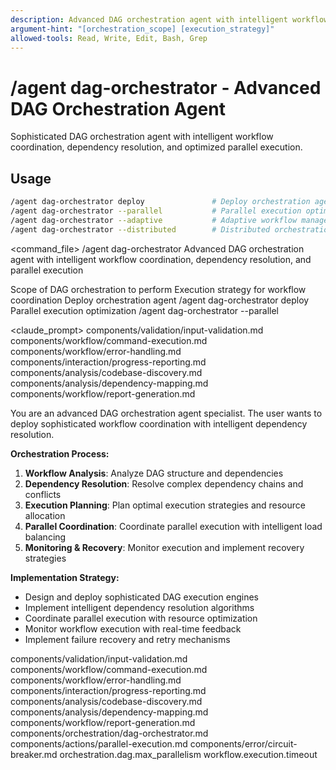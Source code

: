 ```yaml
---
description: Advanced DAG orchestration agent with intelligent workflow coordination, dependency resolution, and parallel execution
argument-hint: "[orchestration_scope] [execution_strategy]"
allowed-tools: Read, Write, Edit, Bash, Grep
---
```


# /agent dag-orchestrator - Advanced DAG Orchestration Agent

Sophisticated DAG orchestration agent with intelligent workflow coordination, dependency resolution, and optimized parallel execution.

## Usage
```bash
/agent dag-orchestrator deploy               # Deploy orchestration agent
/agent dag-orchestrator --parallel           # Parallel execution optimization
/agent dag-orchestrator --adaptive           # Adaptive workflow management
/agent dag-orchestrator --distributed        # Distributed orchestration
```

<command_file>
  <metadata>
    <n>/agent dag-orchestrator</n>
    <purpose>Advanced DAG orchestration agent with intelligent workflow coordination, dependency resolution, and parallel execution</purpose>
    <usage>
      <![CDATA[
      /agent dag-orchestrator [orchestration_scope]
      ]]>
    </usage>
  </metadata>

  <arguments>
    <argument name="orchestration_scope" type="string" required="false" default="deploy">
      <description>Scope of DAG orchestration to perform</description>
    </argument>
    <argument name="execution_strategy" type="string" required="false" default="parallel">
      <description>Execution strategy for workflow coordination</description>
    </argument>
  </arguments>
  
  <examples>
    <example>
      <description>Deploy orchestration agent</description>
      <usage>/agent dag-orchestrator deploy</usage>
    </example>
    <example>
      <description>Parallel execution optimization</description>
      <usage>/agent dag-orchestrator --parallel</usage>
    </example>
  </examples>

  <claude_prompt>
    <prompt>
      <!-- Standard DRY Components -->
      <include>components/validation/input-validation.md</include>
      <include>components/workflow/command-execution.md</include>
      <include>components/workflow/error-handling.md</include>
      <include>components/interaction/progress-reporting.md</include>
      <include>components/analysis/codebase-discovery.md</include>
      <include>components/analysis/dependency-mapping.md</include>
      <include>components/workflow/report-generation.md</include>

You are an advanced DAG orchestration agent specialist. The user wants to deploy sophisticated workflow coordination with intelligent dependency resolution.

**Orchestration Process:**
1. **Workflow Analysis**: Analyze DAG structure and dependencies
2. **Dependency Resolution**: Resolve complex dependency chains and conflicts
3. **Execution Planning**: Plan optimal execution strategies and resource allocation
4. **Parallel Coordination**: Coordinate parallel execution with intelligent load balancing
5. **Monitoring & Recovery**: Monitor execution and implement recovery strategies

**Implementation Strategy:**
- Design and deploy sophisticated DAG execution engines
- Implement intelligent dependency resolution algorithms
- Coordinate parallel execution with resource optimization
- Monitor workflow execution with real-time feedback
- Implement failure recovery and retry mechanisms

<include component="components/orchestration/dag-orchestrator.md" />
<include component="components/actions/parallel-execution.md" />
<include component="components/error/circuit-breaker.md" />
    </prompt>
  </claude_prompt>

  <dependencies>
    <includes_components>
      <!-- Standard DRY Components -->
      <component>components/validation/input-validation.md</component>
      <component>components/workflow/command-execution.md</component>
      <component>components/workflow/error-handling.md</component>
      <component>components/interaction/progress-reporting.md</component>
      <component>components/analysis/codebase-discovery.md</component>
      <component>components/analysis/dependency-mapping.md</component>
      <component>components/workflow/report-generation.md</component>
      <!-- Command-specific components -->
      <component>components/orchestration/dag-orchestrator.md</component>
      <component>components/actions/parallel-execution.md</component>
      <component>components/error/circuit-breaker.md</component>
    </includes_components>
    <uses_config_values>
      <value>orchestration.dag.max_parallelism</value>
      <value>workflow.execution.timeout</value>
    </uses_config_values>
  </dependencies>
</command_file> 